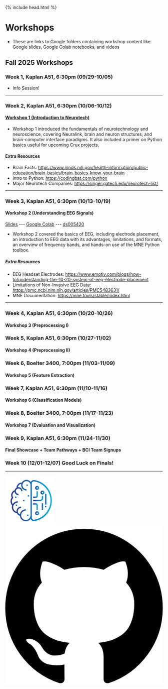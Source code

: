 <head>
  {% include head.html %}
  <title>CruX GitHub Page Home</title>
  <link rel="icon" type="image/x-icon" href="../images/favicon.ico">
</head>

<link rel="stylesheet" href="../css/styles.css">
  
# Workshops
- These are links to Google folders containing workshop content like Google slides, Google Colab notebooks, and videos
<!-- - Previous workshops links are moved to the bottom of the page
-->
## Fall 2025 Workshops

### Week 1, Kaplan A51, 6:30pm  (09/29-10/05)
* Info Session! 
---

### Week 2, Kaplan A51, 6:30pm (10/06-10/12)
#### [Workshop 1 (Introduction to Neurotech)](https://drive.google.com/drive/folders/1G9DqVllTts4kL7drruCKLmHmHdAYo4Tc)
* Workshop 1 introduced the fundamentals of neurotechnology and neuroscience, covering Neuralink, brain and neuron structures, and brain-computer interface paradigms. It also included a primer on Python basics useful for upcoming Crux projects.
#### Extra Resources
* Brain Facts: https://www.ninds.nih.gov/health-information/public-education/brain-basics/brain-basics-know-your-brain
* Intro to Python: https://codingbat.com/python
* Major Neurotech Companies: https://singer.gatech.edu/neurotech-list/

---

### Week 3, Kaplan A51, 6:30pm (10/13-10/19)
#### Workshop 2 (Understanding EEG Signals)
[Slides](https://docs.google.com/presentation/d/10v_NFZSbXAis4zueTsFHGJwaRjdr485HYIPxY1qFBQI/edit) ---  [Google Colab](https://colab.research.google.com/drive/1N3H5vWYM1Z9OcYCB4cBB9cSZL_pMLcPe) --- [ds005420](https://drive.google.com/drive/folders/12n-s7TkGlhuxJ8gyHf5PS1QwiasdRYfE)
* Workshop 2 covered the basics of EEG, including electrode placement, an introduction to EEG data with its advantages, limitations, and formats, an overview of frequency bands, and hands-on use of the MNE Python toolbox.
##### Extra Resources
* EEG Headset Electrodes: https://www.emotiv.com/blogs/how-to/understanding-the-10-20-system-of-eeg-electrode-placement
* Limitations of Non-Invasive EEG Data: https://pmc.ncbi.nlm.nih.gov/articles/PMC5483631/
* MNE Documentation: https://mne.tools/stable/index.html

---

### Week 4, Kaplan A51, 6:30pm (10/20-10/26)
#### Workshop 3 (Preprocessing I)
<!--
#### [Workshop 3 (Preprocessing I)](https://drive.google.com/drive/folders/1D3VE93yXh4-OCX0R4xAN8Yl_BKmILfLT)
* Workshop 3 introduced preprocessing techniques, including Fourier transforms, frequency analysis, common preprocessing steps, and the use of filters such as low-pass, high-pass, band-pass, and notch.
#### Extra Resources
* Electroencephalography Signal Processing: A Comprehensive Review and Analysis of Methods and Techniques: https://pmc.ncbi.nlm.nih.gov/articles/PMC10385593/
* More about Fourier Transform: https://betterexplained.com/articles/an-interactive-guide-to-the-fourier-transform/
-->
### Week 5, Kaplan A51, 6:30pm (10/27-11/02)
#### Workshop 4 (Preprocessing II)
<!--
#### [Workshop 4 (Preprocessing II)](https://drive.google.com/drive/folders/1EtWsmANlcejFBEGIQkZxH2JP-KG2Biiq)
* Workshop 4 introduced key EEG analysis techniques, covering epochs and epoch averaging, common artifacts, and methods for artifact rejection using Independent Component Analysis (ICA) and thresholding.
#### Extra Resources
* artifact rejection: https://www.sciencedirect.com/science/article/pii/S1746809423004652
* ICA in EEG Artifact Rejection: https://pmc.ncbi.nlm.nih.gov/articles/PMC2895624/
* Process data using EEG lab: https://eeglab.org/tutorials/07_Extract_epochs/Extracting_Data_Epochs.html
-->
### Week 6, Boelter 3400, 7:00pm (11/03-11/09)
#### Workshop 5 (Feature Extraction)
<!--
#### [Workshop 5 (Feature Extraction)](https://drive.google.com/drive/folders/1Ip8U5egS2HJuVUzGQ3DPyeeU94StdDtA)
* Workshop 5 provided a hands-on walk-through of the P300 Speller project, covering feature extraction in BCI, visualization of raw EEG channels, applying filters, epoching and averaging the data, and extracting features for analysis.
#### Extra Resources
* EEG signal extraction trends: https://www.frontiersin.org/journals/artificial-intelligence/articles/10.3389/frai.2022.1072801/full
-->
### Week 7, Kaplan A51, 6:30pm (11/10-11/16)
#### Workshop 6 (Classification Models)
<!--
#### [Workshop 6 (Classification Models)](https://drive.google.com/drive/folders/1gfCR0hW4CbvX21GGyeo9lJ1KM7_Obmh9)
* Workshop 6 introduced classification methods in BCI, covering common classifiers such as KNN, SVM, and neural networks, along with an overview of kernel-based classification approaches.
#### Extra Resources
* About Classifiers: https://www.geeksforgeeks.org/machine-learning/getting-started-with-classification/
* Classification using KNN, SVM, MLP, NB: https://www.frontiersin.org/journals/computational-neuroscience/articles/10.3389/fncom.2017.00103/full
* Kernel: https://www.sciencedirect.com/science/article/pii/S0306452223002531
-->
### Week 8, Boelter 3400, 7:00pm (11/17-11/23)
#### Workshop 7 (Evaluation and Visualization)
<!--
#### [Workshop 7 (Evaluation and Visualization)](https://drive.google.com/drive/folders/1afIG8-E0j8uGzQDHwKYVeX7uHJsg1DYJ)
* Workshop 7 focused on model evaluation and result visualization, discussing why these steps are essential, the concept of accuracy, the use of confusion matrices, and methods for visualizing model performance.
#### Extra Resources
* Confusion Matrices: https://www.geeksforgeeks.org/machine-learning/confusion-matrix-machine-learning/
* Visualization of Brainwaves: https://apertureneuro.org/article/116386-the-art-of-brainwaves-a-survey-on-event-related-potential-visualization-practices
-->
### Week 9, Kaplan A51, 6:30pm (11/24-11/30)
#### Final Showcase + Team Pathways + BCI Team Signups
### Week 10 (12/01-12/07) Good Luck on Finals!

---
<!--
## Old Workshops
### [Fall 2023 Workshops (Old)](FallWorkshops.md)

### [Winter 2024 Workshops (Old)](WinterWorkshops.md)

### [Spring 2024 Workshops (Old)](SpringWorkshops.md)

### [Fall 2024 Workshops (Old)](FallWorkshops24.md)

### [Winter 2025 Workshops (Old)](WinterWorkshops25.md)

### [Spring 2025 Workshops (Old)](SpringWorkshops25.md)

-->
<footer>
    <div id = "images">
        <a href="https://cruxucla.com">
        <img  class = "logo" border = "0" src = "../images/cruxUclaLogo.webp" alt = "CruX UCLA"/>
        </a>
        <a href="https://github.com/CruXUCLA">
        <img class = "logo" border = "0" src = "../images/githubLogo.png" alt = "Github"/>
        </a>
    </div>
</footer>

